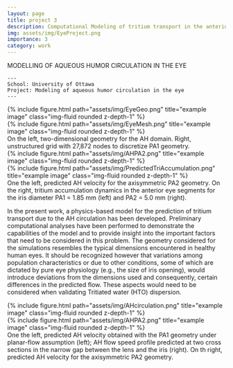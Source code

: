 ```yaml
---
layout: page
title: project 3
description: Computational Modeling of tritium transport in the anterior
img: assets/img/EyeProject.png
importance: 3
category: work
---
```


MODELLING OF AQUEOUS HUMOR CIRCULATION IN THE EYE

    ---
    School: University of Ottawa
    Project: Modeling of aqueous humor circulation in the eye
    ---

<div class="row">
    <div class="col-sm mt-3 mt-md-0">
        {% include figure.html path="assets/img/EyeGeo.png" title="example image" class="img-fluid rounded z-depth-1" %}
    </div>
    <div class="col-sm mt-3 mt-md-0">
        {% include figure.html path="assets/img/EyeMesh.png" title="example image" class="img-fluid rounded z-depth-1" %}
    </div>
</div>
<div class="caption">
     On the left, two-dimensional geometry for the AH domain. Right, unstructured grid with 27,872 nodes to discretize PA1 geometry.
</div>
<div class="row">
    <div class="col-sm mt-3 mt-md-0">
        {% include figure.html path="assets/img/AHPA2.png" title="example image" class="img-fluid rounded z-depth-1" %}
    </div>
    <div class="col-sm mt-3 mt-md-0">
        {% include figure.html path="assets/img/PredictedTriAccumulation.png" title="example image" class="img-fluid rounded z-depth-1" %}
    </div>
</div>
<div class="caption">
    One the left, predicted AH velocity for the axisymmetric PA2 geometry. On the right, tritium accumulation dynamics in the anterior eye segments for the iris diameter PA1 = 1.85 mm (left) and PA2 = 5.0 mm (right).
</div>

In the present work, a physics-based model for the prediction of tritium transport due to the AH circulation has been developed. Preliminary computational analyses have been performed to demonstrate the capabilities of the model and to provide insight into the important factors that need to be considered in this problem. The geometry considered for the simulations resembles the typical dimensions encountered in healthy human eyes. It should be recognized however that variations among population characteristics or due to other conditions, some of which are dictated by pure eye physiology (e.g., the size of iris opening), would introduce deviations from the dimensions used and consequently, certain differences in the predicted flow. These aspects would need to be considered when validating Tritiated water (HTO) dispersion.


<div class="row justify-content-sm-center">
    <div class="col-sm-8 mt-3 mt-md-0">
        {% include figure.html path="assets/img/AHcirculation.png" title="example image" class="img-fluid rounded z-depth-1" %}
    </div>
    <div class="col-sm-4 mt-3 mt-md-0">
        {% include figure.html path="assets/img/AHPA2.png" title="example image" class="img-fluid rounded z-depth-1" %}
    </div>
</div>
<div class="caption">
     One the left, predicted AH velocity obtained with the PA1 geometry under planar-flow assumption (left); AH flow speed profile predicted at two cross sections in the narrow gap between the lens and the iris (right). On th right, predicted AH velocity for the axisymmetric PA2 geometry.
</div>





